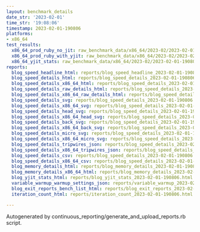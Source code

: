 ```yaml
---
layout: benchmark_details
date_str: '2023-02-01'
time_str: '19:08:06'
timestamp: 2023-02-01-190806
platforms:
- x86_64
test_results:
  x86_64_prod_ruby_no_jit: raw_benchmark_data/x86_64/2023-02/2023-02-01-190806_basic_benchmark_x86_64_prod_ruby_no_jit.json
  x86_64_prod_ruby_with_yjit: raw_benchmark_data/x86_64/2023-02/2023-02-01-190806_basic_benchmark_x86_64_prod_ruby_with_yjit.json
  x86_64_yjit_stats: raw_benchmark_data/x86_64/2023-02/2023-02-01-190806_basic_benchmark_x86_64_yjit_stats.json
reports:
  blog_speed_headline_html: reports/blog_speed_headline_2023-02-01-190806.html
  blog_speed_details_html: reports/blog_speed_details_2023-02-01-190806.html
  blog_speed_details_x86_64_html: reports/blog_speed_details_2023-02-01-190806.x86_64.html
  blog_speed_details_raw_details_html: reports/blog_speed_details_2023-02-01-190806.raw_details.html
  blog_speed_details_x86_64_raw_details_html: reports/blog_speed_details_2023-02-01-190806.x86_64.raw_details.html
  blog_speed_details_svg: reports/blog_speed_details_2023-02-01-190806.svg
  blog_speed_details_x86_64_svg: reports/blog_speed_details_2023-02-01-190806.x86_64.svg
  blog_speed_details_head_svg: reports/blog_speed_details_2023-02-01-190806.head.svg
  blog_speed_details_x86_64_head_svg: reports/blog_speed_details_2023-02-01-190806.x86_64.head.svg
  blog_speed_details_back_svg: reports/blog_speed_details_2023-02-01-190806.back.svg
  blog_speed_details_x86_64_back_svg: reports/blog_speed_details_2023-02-01-190806.x86_64.back.svg
  blog_speed_details_micro_svg: reports/blog_speed_details_2023-02-01-190806.micro.svg
  blog_speed_details_x86_64_micro_svg: reports/blog_speed_details_2023-02-01-190806.x86_64.micro.svg
  blog_speed_details_tripwires_json: reports/blog_speed_details_2023-02-01-190806.tripwires.json
  blog_speed_details_x86_64_tripwires_json: reports/blog_speed_details_2023-02-01-190806.x86_64.tripwires.json
  blog_speed_details_csv: reports/blog_speed_details_2023-02-01-190806.csv
  blog_speed_details_x86_64_csv: reports/blog_speed_details_2023-02-01-190806.x86_64.csv
  blog_memory_details_html: reports/blog_memory_details_2023-02-01-190806.html
  blog_memory_details_x86_64_html: reports/blog_memory_details_2023-02-01-190806.x86_64.html
  blog_yjit_stats_html: reports/blog_yjit_stats_2023-02-01-190806.html
  variable_warmup_warmup_settings_json: reports/variable_warmup_2023-02-01-190806.warmup_settings.json
  blog_exit_reports_bench_list_html: reports/blog_exit_reports_2023-02-01-190806.bench_list.html
  iteration_count_html: reports/iteration_count_2023-02-01-190806.html

---
```

Autogenerated by continuous_reporting/generate_and_upload_reports.rb script.
